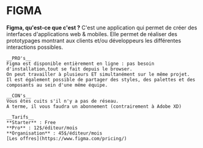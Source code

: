 # FIGMA

**Figma, qu'est-ce que c'est ?**
C'est une application qui permet de créer des interfaces d'applications web & mobiles. Elle permet de réaliser des prototypages montrant aux clients et/ou développeurs les différentes interactions possibles.

    __PRO's__
    Figma est disponible entièrement en ligne : pas besoin d'installation,tout se fait depuis le browser.
    On peut travailler à plusieurs ET simultanément sur le même projet.
    Il est également possible de partager des styles, des palettes et des composants au sein d'une même équipe.

    __CON's__
    Vous êtes cuits s'il n'y a pas de réseau.
    A terme, il vous faudra un abonnement (contrairement à Adobe XD)

    __Tarifs__
    **Starter** : Free
    **Pro** : 12$/éditeur/mois
    **Organisation** : 45$/éditeur/mois
    [Les offres](https://www.figma.com/pricing/)
